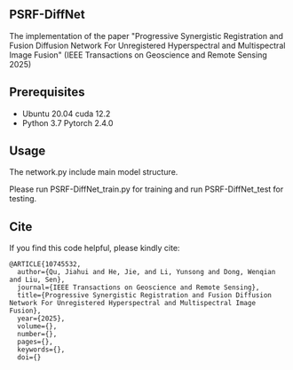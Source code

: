 ## PSRF-DiffNet
The implementation of the paper "Progressive Synergistic Registration and Fusion Diffusion Network For Unregistered Hyperspectral and Multispectral Image Fusion" (IEEE Transactions on Geoscience and Remote Sensing 2025)

## Prerequisites

- Ubuntu 20.04 cuda 12.2
- Python 3.7 Pytorch 2.4.0 

## Usage

The network.py include main model structure.

Please run PSRF-DiffNet_train.py for training and run PSRF-DiffNet_test for testing.

## Cite
If you find this code helpful, please kindly cite:

```
@ARTICLE{10745532,
  author={Qu, Jiahui and He, Jie, and Li, Yunsong and Dong, Wenqian and Liu, Sen},
  journal={IEEE Transactions on Geoscience and Remote Sensing}, 
  title={Progressive Synergistic Registration and Fusion Diffusion Network For Unregistered Hyperspectral and Multispectral Image Fusion}, 
  year={2025},
  volume={},
  number={},
  pages={},
  keywords={},
  doi={}

```
